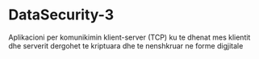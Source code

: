 # DataSecurity-3
Aplikacioni per komunikimin klient-server (TCP) ku te dhenat mes klientit dhe serverit dergohet te kriptuara dhe te nenshkruar ne forme digjitale
